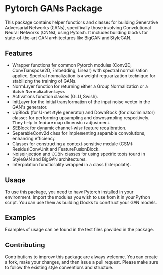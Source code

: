 # Pytorch GANs Package

This package contains helper functions and classes for building Generative Adversarial Networks (GANs), specifically those involving Convolutional Neural Networks (CNNs), using Pytorch. It includes building blocks for state-of-the-art GAN architectures like BigGAN and StyleGAN. 

## Features
- Wrapper functions for common Pytorch modules (Conv2D, ConvTranspose2D, Embedding, Linear) with spectral normalization applied. Spectral normalization is a weight regularization technique for stabilizing the training of GANs.
- NormLayer function for returning either a Group Normalization or a Batch Normalization layer.
- Activations function classes (GLU, Swish).
- InitLayer for the initial transformation of the input noise vector in the GAN's generator.
- UpBlock (for U-net style generator) and DownBlock (for discriminator) classes for performing upsampling and downsampling respectively. They help in feature map dimension adjustment.
- SEBlock for dynamic channel-wise feature recalibration.
- SeparableConv2d class for implementing separable convolutions, enhancing efficiency.
- Classes for constructing a context-sensitive module (CSM): ResidualConvUnit and FeatureFusionBlock.
- NoiseInjection and CCBN classes for using specific tools found in StyleGAN and BigGAN architectures.
- Interpolation functionality wrapped in a class (Interpolate).

## Usage
To use this package, you need to have Pytorch installed in your environment. Import the modules you wish to use from it in your Python script. You can use them as building blocks to construct your GAN models.

## Examples
Examples of usage can be found in the test files provided in the package.

## Contributing
Contributions to improve this package are always welcome. You can create a fork, make your changes, and then issue a pull request. Please make sure to follow the existing style conventions and structure.
